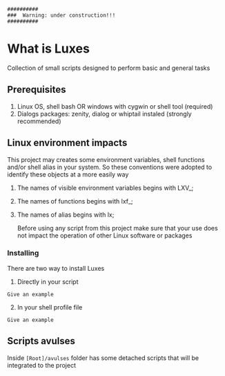 ```
##########
###  Warning: under construction!!!
##########
```

# What is Luxes
Collection of small scripts designed to perform basic and general tasks

## Prerequisites

1. Linux OS, shell bash OR windows with cygwin or shell tool (required)
2. Dialogs packages: zenity, dialog or whiptail instaled (strongly recommended)

## Linux environment impacts

This project may creates some environment variables, shell functions and/or shell alias in your system. 
So these conventions were adopted to identify these objects at a more easily way

1. The names of visible environment variables begins with LXV_;
2. The names of functions begins with lxf_;
3. The names of alias begins with lx;

    Before using any script from this project make sure that your use does not impact the operation of other Linux software or packages

### Installing

There are two way to install Luxes

1. Directly in your script

```
Give an example
```

2. In your shell profile file

```
Give an example
```

## Scripts avulses

Inside `[Root]/avulses` folder has some detached scripts that will be integrated to the project